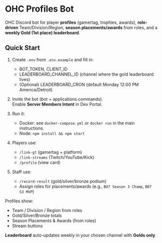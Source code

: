 # OHC Profiles Bot

OHC Discord bot for player **profiles** (gamertag, trophies, awards), **role-driven** Team/Division/Region, **season placements/awards** from roles, and a **weekly Gold (1st place) leaderboard**.

## Quick Start

1. Create `.env` from `.env.example` and fill in:
   - BOT_TOKEN, CLIENT_ID
   - LEADERBOARD_CHANNEL_ID (channel where the gold leaderboard lives)
   - (Optional) LEADERBOARD_CRON (default Monday 12:00 PM America/Detroit)

2. Invite the bot (bot + applications.commands).  
   Enable **Server Members Intent** in Dev Portal.

3. Run it:
   - Docker: see `docker-compose.yml` or `docker run` in the main instructions.
   - Node: `npm install && npm start`

4. Players use:
   - `/link-gt` (gamertag + platform)
   - `/link-streams` (Twitch/YouTube/Kick)
   - `/profile` (view card)

5. Staff use:
   - `/record-result` (gold/silver/bronze podium)
   - Assign roles for placements/awards (e.g., `BO7 Season 3 Champ`, `BO7 S3 MVP`)

Profiles show:
- Team / Division / Region from roles
- Gold/Silver/Bronze totals
- Season Placements & Awards (from roles)
- Stream buttons

**Leaderboard** auto-updates weekly in your chosen channel with **Golds only**.
